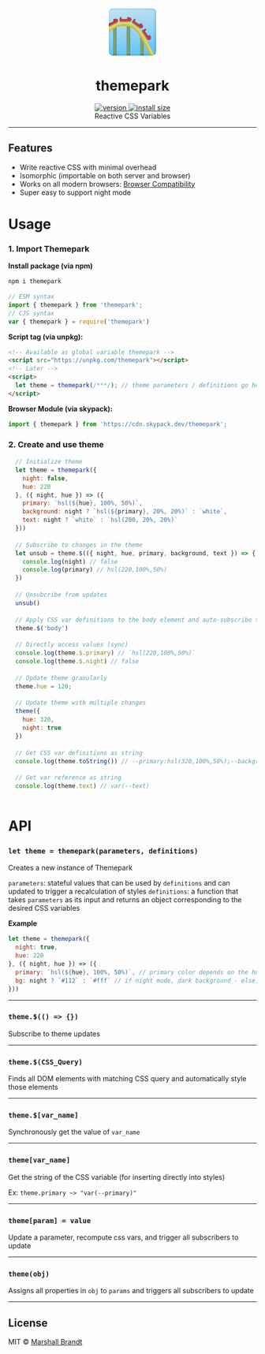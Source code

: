 <div align="center">
  <img src="https://github.com/marshallcb/themepark/raw/main/meta/themepark.png" alt="Themepark" width="100" />
</div>

<h1 align="center">themepark</h1>
<div align="center">
  <a href="https://npmjs.org/package/themepark">
    <img src="https://badgen.now.sh/npm/v/themepark" alt="version" />
  </a>
  <a href="https://bundlephobia.com/result?p=themepark">
    <img src="https://img.badgesize.io/MarshallCB/themepark/main/es.js?compression=brotli" alt="install size" />
  </a>
</div>

<div align="center">Reactive CSS Variables</div>

---

## Features
- Write reactive CSS with minimal overhead
- Isomorphic (importable on both server and browser)
- Works on all modern browsers: [Browser Compatibility](https://developer.mozilla.org/en-US/docs/Web/CSS/Using_CSS_custom_properties#Browser_compatibility)
- Super easy to support night mode

# Usage

### 1. Import Themepark

**Install package (via npm)**
```bash
npm i themepark
```
```js
// ESM syntax
import { themepark } from 'themepark';
// CJS syntax
var { themepark } = require('themepark')
```

**Script tag (via unpkg):**
```html
<!-- Available as global variable themepark -->
<script src="https://unpkg.com/themepark"></script>
<!-- Later -->
<script>
  let theme = themepark(/***/); // theme parameters / definitions go here
</script>
```

**Browser Module (via skypack):**
```js
import { themepark } from 'https://cdn.skypack.dev/themepark';
```

### 2. Create and use theme

```js
  // Initialize theme
  let theme = themepark({
    night: false,
    hue: 220
  }, ({ night, hue }) => ({
    primary: `hsl(${hue}, 100%, 50%)`,
    background: night ? `hsl(${primary}, 20%, 20%)` : `white`,
    text: night ? `white` : `hsl(200, 20%, 20%)`
  }))

  // Subscribe to changes in the theme
  let unsub = theme.$(({ night, hue, primary, background, text }) => {
    console.log(night) // false
    console.log(primary) // hsl(220,100%,50%)
  })

  // Unsubcribe from updates
  unsub()

  // Apply CSS var definitions to the body element and auto-subscribe to updates
  theme.$('body')

  // Directly access values (sync)
  console.log(theme.$.primary) // `hsl(220,100%,50%)`
  console.log(theme.$.night) // false

  // Update theme granularly
  theme.hue = 120;

  // Update theme with multiple changes
  theme({
    hue: 320,
    night: true
  })

  // Get CSS var definitions as string
  console.log(theme.toString()) // --primary:hsl(320,100%,50%);--background:hsl(320,20%,20%);--text:white;

  // Get var reference as string
  console.log(theme.text) // var(--text)
  

```

# API

### `let theme = themepark(parameters, definitions)`
Creates a new instance of Themepark

`parameters`: stateful values that can be used by `definitions` and can updated to trigger a recalculation of styles
`definitions`: a function that takes `parameters` as its input and returns an object corresponding to the desired CSS variables

**Example**
```js
let theme = themepark({
  night: true,
  hue: 220
}, ({ night, hue }) => ({
  primary: `hsl(${hue}, 100%, 50%)`, // primary color depends on the hue in parameters
  bg: night ? `#112` : `#fff` // if night mode, dark background - else, white background
}))
```

---

### `theme.$(() => {})`
Subscribe to theme updates

---

### `theme.$(CSS_Query)`
Finds all DOM elements with matching CSS query and automatically style those elements

---

### `theme.$[var_name]`
Synchronously get the value of `var_name`

---

### `theme[var_name]`
Get the string of the CSS variable (for inserting directly into styles)

Ex: `theme.primary ~> "var(--primary)"`

---

### `theme[param] = value`
Update a parameter, recompute css vars, and trigger all subscribers to update

---

### `theme(obj)`
Assigns all properties in `obj` to `params` and triggers all subscribers to update

---

## License

MIT © [Marshall Brandt](https://m4r.sh)
